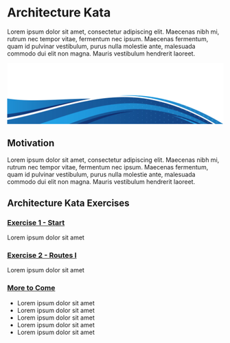 # Architecture Kata

Lorem ipsum dolor sit amet, consectetur adipiscing elit. Maecenas nibh mi, rutrum nec tempor vitae, fermentum nec ipsum. Maecenas fermentum, quam id pulvinar vestibulum, purus nulla molestie ante, malesuada commodo dui elit non magna. Mauris vestibulum hendrerit laoreet.

<kbd> <img src="readme/main_header.png" /> </kbd>

## Motivation

Lorem ipsum dolor sit amet, consectetur adipiscing elit. Maecenas nibh mi, rutrum nec tempor vitae, fermentum nec ipsum. Maecenas fermentum, quam id pulvinar vestibulum, purus nulla molestie ante, malesuada commodo dui elit non magna. Mauris vestibulum hendrerit laoreet.


## Architecture Kata Exercises

### [Exercise 1 - Start](readme/exercise-1.md)

Lorem ipsum dolor sit amet

### [Exercise 2 - Routes I](readme/exercise-2.md)

Lorem ipsum dolor sit amet

### [More to Come](README.md)

- Lorem ipsum dolor sit amet
- Lorem ipsum dolor sit amet
- Lorem ipsum dolor sit amet
- Lorem ipsum dolor sit amet
- Lorem ipsum dolor sit amet
